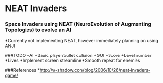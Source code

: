 # NEAT Invaders


### Space Invaders using NEAT (NeuroEvolution of Augmenting Topologies) to evolve an AI
*Currently not implementing NEAT, however immediately planning on using ANJI


###TODO
*AI
*Basic player/bullet collision
*GUI 
	*Score
	*Level number
	*Lives
*Implement screen streamline
*Smooth repeat for enemies

###References
*http://w-shadow.com/blog/2006/10/26/neat-invaders-game/